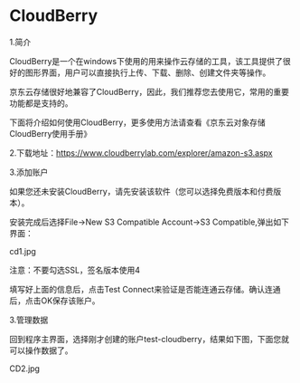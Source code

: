 # CloudBerry

1.简介

CloudBerry是一个在windows下使用的用来操作云存储的工具，该工具提供了很好的图形界面，用户可以直接执行上传、下载、删除、创建文件夹等操作。

京东云存储很好地兼容了CloudBerry，因此，我们推荐您去使用它，常用的重要功能都是支持的。

下面将介绍如何使用CloudBerry，更多使用方法请查看《京东云对象存储CloudBerry使用手册》

2.下载地址：https://www.cloudberrylab.com/explorer/amazon-s3.aspx

3.添加账户

如果您还未安装CloudBerry，请先安装该软件（您可以选择免费版本和付费版本）。

安装完成后选择File->New S3 Compatible Account->S3 Compatible,弹出如下界面：

cd1.jpg

注意：不要勾选SSL，签名版本使用4

填写好上面的信息后，点击Test Connect来验证是否能连通云存储。确认连通后，点击OK保存该账户。

3.管理数据

回到程序主界面，选择刚才创建的账户test-cloudberry，结果如下图，下面您就可以操作数据了。

CD2.jpg
